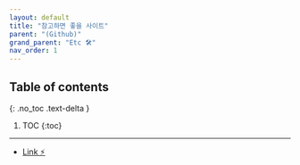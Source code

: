 ```yaml
---
layout: default
title: "참고하면 좋을 사이트"
parent: "(Github)"
grand_parent: "Etc 🛠"
nav_order: 1
---
```


## Table of contents
{: .no_toc .text-delta }

1. TOC
{:toc}

---

* [Link ⚡](https://shinjam.tistory.com/entry/GitGithub-SSH-%EC%84%A4%EC%A0%95)